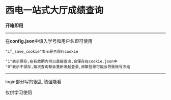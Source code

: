 # 西电一站式大厅成绩查询

**开箱即用**

---
在**config.json**中填入学号和用户名即可使用
```
"if_save_cookie"表示是否保存cookie

"1"表示保存,在有效期内可以直接查询,会保存在cookie.json中
"0"表示不保存,每次查询都会重新发起登录,频繁登录可能会导致账号冻结
```
---
login部分写的很乱,勉强能看

仅供学习使用